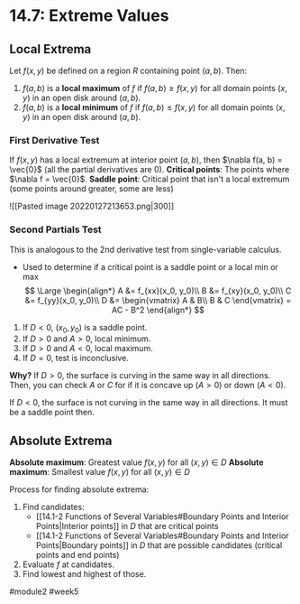 # 14.7: Extreme Values
## Local Extrema
Let $f(x, y)$ be defined on a region $R$ containing point $(a, b)$. Then:
1. $f(a, b)$ is a **local maximum** of $f$ if $f(a,b) \geq f(x, y)$ for all domain points $(x, y)$ in an open disk around $(a, b)$.
2. $f(a, b)$ is a **local minimum** of $f$ if $f(a,b) \leq f(x, y)$ for all domain points $(x, y)$ in an open disk around $(a, b)$.

### First Derivative Test
If $f(x,y)$ has a local extremum at interior point $(a, b)$, then $\nabla f(a, b) = \vec{0}$ (all the partial derivatives are 0).
**Critical points**: The points where $\nabla f = \vec{0}$.
**Saddle point**: Critical point that isn't a local extremum (some points around greater, some are less)

![[Pasted image 20220127213653.png|300]]

### Second Partials Test 
This is analogous to the 2nd derivative test from single-variable calculus.

- Used to determine if a critical point is a saddle point or a local min or max
$$
\Large
\begin{align*}
A &= f_{xx}(x_0, y_0)\\
B &= f_{xy}(x_0, y_0)\\
C &= f_{yy}(x_0, y_0)\\
D &= \begin{vmatrix}
A & B\\
B & C
\end{vmatrix} = AC - B^2
\end{align*}
$$

1. If $D < 0$, $(x_0, y_0)$ is a saddle point.
2. If $D > 0$ and $A > 0$, local minimum.
3. If $D > 0$ and $A < 0$, local maximum.
4. If $D = 0$, test is inconclusive.

**Why?**
If $D > 0$, the surface is curving in the same way in all directions. Then, you can check $A$ or $C$ for if it is concave up ($A > 0$) or down ($A < 0$).

If $D < 0$, the surface is not curving in the same way in all directions. It must be a saddle point then.

## Absolute Extrema
**Absolute maximum**: Greatest value $f(x, y)$ for all $(x, y) \in D$
**Absolute maximum**: Smallest value $f(x, y)$ for all $(x, y) \in D$

Process for finding absolute extrema:

1. Find candidates:
	* [[14.1-2 Functions of Several Variables#Boundary Points and Interior Points|Interior points]] in $D$ that are critical points
	* [[14.1-2 Functions of Several Variables#Boundary Points and Interior Points|Boundary points]] in $D$ that are possible candidates (critical points and end points)
2. Evaluate $f$ at candidates.
3. Find lowest and highest of those.

#module2 #week5
